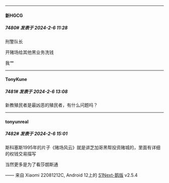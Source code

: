 *****

####  新HGCG  
##### 7480#       发表于 2024-2-6 11:28

刑警队长

开赌场给其他黑业务洗钱

我艹


*****

####  TonyKune  
##### 7481#       发表于 2024-2-6 13:08

新教殖民者是最凶恶的殖民者，有什么问题吗？


*****

####  tonyunreal  
##### 7482#       发表于 2024-2-6 15:01

斯科塞斯1995年的片子《赌场风云》就是讲芝加哥黑帮投资赌城的，里面有详细的权钱交易描写

当然更多是为了看莎朗斯通

—— 来自 Xiaomi 22081212C, Android 12上的 [S1Next-鹅版](https://github.com/ykrank/S1-Next/releases) v2.5.4

